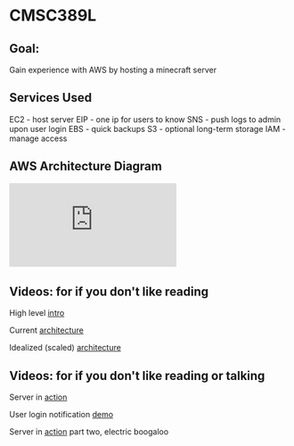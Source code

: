 # CMSC389L
## Goal:
Gain experience with AWS by hosting a minecraft server


## Services Used
EC2 - host server
EIP - one ip for users to know
SNS - push logs to admin upon user login
EBS - quick backups
S3 - optional long-term storage
IAM - manage access


## AWS Architecture Diagram
![alt text](https://github.com/iaLockwood/CMSC389L/blob/master/architecture%20.pdf)


## Videos: for if you don't like reading
High level [intro](https://www.useloom.com/share/1a80855a063b493690215ea836aa9151)

Current [architecture](https://www.useloom.com/share/aeba86ee93c64b35b23630e32bf10e46)

Idealized (scaled) [architecture](https://www.useloom.com/share/ac3bf8205dad438298c6da96ee4a2564)

## Videos: for if you don't like reading or talking
Server in [action](https://www.useloom.com/share/396e412fddb2414699a9a6583943760c)

User login notification [demo](https://www.useloom.com/share/e5bf710811da489ea673d0e11377e78d)

Server in [action](https://www.useloom.com/share/e5bf710811da489ea673d0e11377e78d) part two, electric boogaloo
